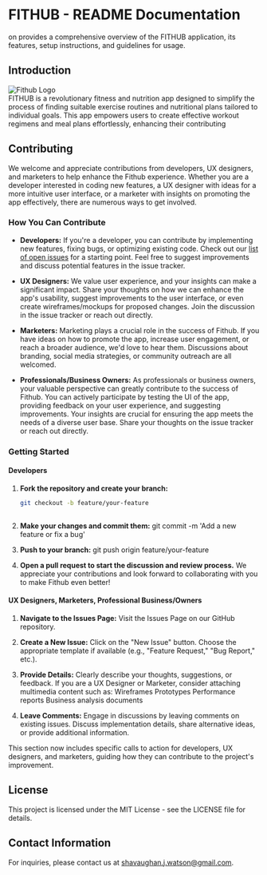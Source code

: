 # FITHUB - README Documentation
on provides a comprehensive overview of the FITHUB application, its features, setup instructions, and guidelines for usage.

## Introduction
![Fithub Logo](https://github.com/shavjw/fithub/blob/master/src/assets/login_pic.webp) <br>
FITHUB is a revolutionary fitness and nutrition app designed to simplify the process of finding suitable exercise routines and nutritional plans tailored to individual goals. This app empowers users to create effective workout regimens and meal plans effortlessly, enhancing their contributing


  ## Contributing

We welcome and appreciate contributions from developers, UX designers, and marketers to help enhance the Fithub experience. Whether you are a developer interested in coding new features, a UX designer with ideas for a more intuitive user interface, or a marketer with insights on promoting the app effectively, there are numerous ways to get involved.

### How You Can Contribute

- **Developers:** If you're a developer, you can contribute by implementing new features, fixing bugs, or optimizing existing code. Check out our [list of open issues](https://github.com/shavjw/fithub/issues) for a starting point. Feel free to suggest improvements and discuss potential features in the issue tracker.

- **UX Designers:** We value user experience, and your insights can make a significant impact. Share your thoughts on how we can enhance the app's usability, suggest improvements to the user interface, or even create wireframes/mockups for proposed changes. Join the discussion in the issue tracker or reach out directly.

- **Marketers:** Marketing plays a crucial role in the success of Fithub. If you have ideas on how to promote the app, increase user engagement, or reach a broader audience, we'd love to hear them. Discussions about branding, social media strategies, or community outreach are all welcomed.

- **Professionals/Business Owners:** As professionals or business owners, your valuable perspective can greatly contribute to the success of Fithub. You can actively participate by testing the UI of the app, providing feedback on your user experience, and suggesting improvements. Your insights are crucial for ensuring the app meets the needs of a diverse user base. Share your thoughts on the issue tracker or reach out directly.

### Getting Started

#### Developers
1. **Fork the repository and create your branch:**
   ```bash
   git checkout -b feature/your-feature
 
2. **Make your changes and commit them:**
   git commit -m 'Add a new feature or fix a bug'

3. **Push to your branch:**
  git push origin feature/your-feature

4. **Open a pull request to start the discussion and review process.**
   We appreciate your contributions and look forward to collaborating with you to make Fithub even better!

#### UX Designers, Marketers, Professional Business/Owners
1. **Navigate to the Issues Page:**
Visit the Issues Page on our GitHub repository.

2. **Create a New Issue:**
Click on the "New Issue" button.
Choose the appropriate template if available (e.g., "Feature Request," "Bug Report," etc.).

4. **Provide Details:**
Clearly describe your thoughts, suggestions, or feedback.
If you are a UX Designer or Marketer, consider attaching multimedia content such as:
Wireframes
Prototypes
Performance reports
Business analysis documents

5. **Leave Comments:**
Engage in discussions by leaving comments on existing issues.
Discuss implementation details, share alternative ideas, or provide additional information.


This section now includes specific calls to action for developers, UX designers, and marketers, guiding how they can contribute to the project's improvement.


## License
This project is licensed under the MIT License - see the LICENSE file for details.

## Contact Information
For inquiries, please contact us at shavaughan.j.watson@gmail.com.




